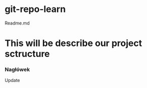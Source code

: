 # git-repo-learn
Readme.md

<h1>This will be describe our project sctructure</h1>

<h3>Nagłówek</h3>
<p>Update</p>
